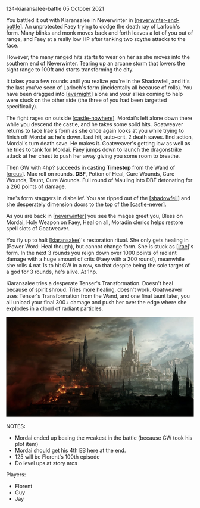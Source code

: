 124-kiaransalee-battle
05 October 2021

You battled it out with Kiaransalee in Neverwinter in [[neverwinter-end-battle]]. An unprotected Faey trying to dodge the death ray of Larloch's form. Many blinks and monk moves back and forth leaves a lot of you out of range, and Faey at a really low HP after tanking two scythe attacks to the face.

However, the many ranged hits starts to wear on her as she moves into the southern end of Neverwinter. Tearing up an arcane storm that lowers the sight range to 100ft and starts transforming the city.

It takes you a few rounds until you realize you're in the Shadowfell, and it's the last you've seen of Larloch's form (incidentally all because of rolls). You have been dragged into [[evernight]] alone and your allies coming to help were stuck on the other side (the three of you had been targetted specifically).

The fight rages on outside [[castle-nowhere]], Mordai's left alone down there while you descend the castle, and he takes some solid hits. Goatweaver returns to face Irae's form as she once again looks at you while trying to finish off Mordai as he's down. Last hit, auto-crit, 2 death saves. End action, Mordai's turn death save. He makes it. Goatweaver's getting low as well as he tries to tank for Mordai. Faey jumps down to launch the dragonstrike attack at her chest to push her away giving you some room to breathe.

Then GW with 4hp? succeeds in casting **Timestop** from the Wand of [[orcus]]. Max roll on rounds. **DBF**, Potion of Heal, Cure Wounds, Cure Wounds, Taunt, Cure Wounds. Full round of Mauling into DBF detonating for a 260 points of damage.

Irae's form staggers in disbelief. You are ripped out of the [[shadowfell]] and she desperately dimension doors to the top of the [[castle-never]].

As you are back in [[neverwinter]] you see the mages greet you, Bless on Mordai, Holy Weapon on Faey, Heal on all, Moradin clerics helps restore spell slots of Goatweaver.

You fly up to halt [[kiaransalee]]'s restoration ritual. She only gets healing in (Power Word: Heal though), but cannot change form. She is stuck as [[irae]]'s form. In the next 3 rounds you reign down over 1000 points of radiant damage with a huge amount of crits (Faey with a 200 round), meanwhile she rolls 4 nat 1s to hit GW in a row, so that despite being the sole target of a god for 3 rounds, he's alive. At 1hp.

Kiaransalee tries a desperate Tenser's Transformation. Doesn't heal because of spirit shroud. Tries more healing, doesn't work. Goatweaver uses Tenser's Transformation from the Wand, and one final taunt later, you all unload your final 300+ damage and push her over the edge where she explodes in a cloud of radiant particles.

![](../north/neverwinter-landscape.jpg)

NOTES:
- Mordai ended up beaing the weakest in the battle (because GW took his plot item)
- Mordai should get his 4th EB here at the end.
- 125 will be Florent's 100th episode
- Do level ups at story arcs

Players:
- Florent
- Guy
- Jay

[//begin]: # "Autogenerated link references for markdown compatibility"
[neverwinter-end-battle]: ../north/neverwinter-end-battle "Neverwinter v Kiaransalee"
[evernight]: ../north/evernight "Evernight"
[castle-nowhere]: ../north/castle-nowhere "Castle Nowhere"
[orcus]: ../deities/orcus "Orcus"
[shadowfell]: ../planar/shadowfell "Shadowfell"
[castle-never]: ../north/castle-never "Castle Never"
[neverwinter]: ../north/neverwinter "Neverwinter"
[kiaransalee]: ../deities/kiaransalee "Kiaransalee"
[irae]: ../npcs/irae "Irae T'sarran"
[//end]: # "Autogenerated link references"
